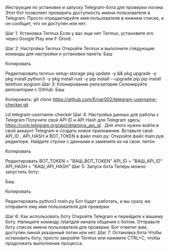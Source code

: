 Инструкция по установке и запуску Telegram-бота для проверки логина
Этот бот позволяет проверить доступность имени пользователя в Telegram. Просто отредактируйте имя пользователя в нижнем списке, и он сообщит, что он доступен или нет.

Шаг 1: Установка Termux
Если у вас еще нет Termux, установите его через Google Play или F-Droid:

Шаг 2: Настройка Termux
Откройте Termux и выполните следующие команды для настройки и установки пакета:
Баш

Копировать

Редактировать
termux-setup-storage
pkg update -y && pkg upgrade -y
pkg install python3 -y
pkg install rust -y
pip install --upgrade pip
pip install telethon aiogram
Шаг 3: Клонирование репозитория
Склонируйте репозитории с GitHub:
Баш

Копировать: git clone https://github.com/Ernar002/telegram-username-checker.git

cd telegram-username-checker
Шаг 4: Настройка данных для работы с Telegram
Получите свой API ID и API Hash для Telegram здесь: https://core.telegram.org/api/obtaining_api_id . Для этого нужно войти в свой аккаунт Telegram и создать новое приложение.
Вставьте свой API_ID , API_HASH и BOT_TOKEN в файл main.py:
Откройте файл main.pyв редакторе.
Найдите строки с данными и замените их на свои.
питон

Копировать

Редактировать
BOT_TOKEN = "ВАШ_BOT_TOKEN"
API_ID = "ВАШ_API_ID"
API_HASH = "ВАШ_API_HASH"
Шаг 5: Запуск бота
Теперь можно запустить боту:

Баш

Копировать

Редактировать
python3 main.py
Бот будет работать, и вы сразу же отправите ему имя пользователя для проверки.

Шаг 6: Как использовать боту
Откройте Telegram и перейдите к вашему боту.
Напишите команду /startдля начала общения с ботом.
Отправьте боту список имени пользователя для проверки. Бот ответит вам, доступен линой указанный логин или нет.
Шаг 7: Остановка бота
Чтобы остановить боту, просто закройте Termux или нажмите CTRL+C, чтобы продолжить выполнение процесса.

